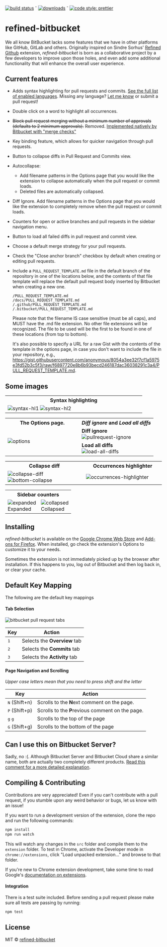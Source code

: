 [![build status](https://travis-ci.org/refined-bitbucket/refined-bitbucket.svg?branch=test-it)](https://travis-ci.org/refined-bitbucket/refined-bitbucket)
<sup>-</sup>
[![downloads](https://img.shields.io/chrome-web-store/d/afppminkfnfngihdocacbgeajbbdklkf.svg)](https://chrome.google.com/webstore/detail/refined-bitbucket/afppminkfnfngihdocacbgeajbbdklkf?utm_source=chrome-ntp-icon)
<sup>-</sup>
[![code style: prettier](https://img.shields.io/badge/code_style-prettier-ff69b4.svg?style=flat-square)](https://github.com/prettier/prettier)

# refined-bitbucket

We all know BitBucket lacks some features that we have in other platforms like GitHub, GitLab and others. Originally inspired on Sindre Sorhus' [Refined Github](https://github.com/sindresorhus/refined-github) extension, _refined-bitbucket_ is born as a collaborative project by a few developers to improve upon those holes, and even add some additional functionality that will enhance the overall user experience.

## Current features

* Adds syntax highlighting for pull requests and commits. [See the full list of enabled languages](https://github.com/refined-bitbucket/refined-bitbucket/blob/dev/src/syntax-highlight/language-ext.js). Missing any language? [Let me know](https://github.com/refined-bitbucket/refined-bitbucket/issues) or submit a pull request!
* Double click on a word to highlight all occurrences.
* ~~Block pull request merging without a minimum number of approvals (defaults to 2 minimum approvals).~~ Removed. [Implemented natively by Bitbucket with "merge checks"](https://confluence.atlassian.com/bitbucketserver/checks-for-merging-pull-requests-776640039.html)
* Key binding feature, which allows for quicker navigation through pull requests.
* Button to collapse diffs in Pull Request and Commits view.
* Autocollapse:
    * Add filename patterns in the Options page that you would like the extension to collapse automatically when the pull request or commit loads.
    * Deleted files are automatically collapsed.
* Diff Ignore. Add filename patterns in the Options page that you would like the extension to completely remove when the pull request or commit loads.
* Counters for open or active branches and pull requests in the sidebar navigation menu.
* Button to load all failed diffs in pull request and commit view.
* Choose a default merge strategy for your pull requests.
* Check the "Close anchor branch" checkbox by default when creating or editing pull requests.
* Include a `PULL_REQUEST_TEMPLATE.md` file in the default branch of the repository in one of the locations below, and the contents of that file template will replace the default pull request body inserted by Bitbucket when creating a new one.

    ```
    /PULL_REQUEST_TEMPLATE.md
    /docs/PULL_REQUEST_TEMPLATE.md
    /.github/PULL_REQUEST_TEMPLATE.md
    /.bitbucket/PULL_REQUEST_TEMPLATE.md
    ```

    Please note that the filename IS case sensitive (must be all caps),
    and MUST have the .md file extension. No other file extensions will be
    recognized. The file to be used will be the first to be found in one
    of these locations (from top to bottom).

    It's also possible to specify a URL for a raw Gist with the contents
    of the template in the options page, in case you don't want to include
    the file in your repository, e.g., https://gist.githubusercontent.com/anonymous/8054a3ee32f7cf1a5975e3fd52b3c5f3/raw/f6897720e8b6b93becd246187dac36038291c3a4/PULL_REQUEST_TEMPLATE.md.

## Some images

<table>
	<tr>
		<th width="50%">
			Syntax highlighting
		</th>
	</tr>
	<tr>
		<td>
			<img src="https://user-images.githubusercontent.com/7514993/32377709-e708312a-c07e-11e7-87a0-05840deb0c48.PNG" alt="syntax-hl1">
			<img src="https://user-images.githubusercontent.com/7514993/32377721-ef7c6b0a-c07e-11e7-9f3c-b13b2bdce8ab.PNG" alt="syntax-hl2">
		</td>
	</tr>
</table>

<table>
	<tr>
		<th width="50%">
			The Options page.<br>
		</th>
		<th width="50%">
			<em>Diff ignore</em> and <em>Load all diffs</em>
		</th>
	</tr>
	<tr>
		<td rowspan="2">
			<img src="https://user-images.githubusercontent.com/7514993/33744735-1f66115c-db89-11e7-804c-9739d3619c65.png" alt="options">
		</td>
		<td>
			<strong>Diff ignore</strong><br>
			<img src="https://user-images.githubusercontent.com/7514993/32203543-36e1b012-bdba-11e7-8a26-4accd0e775b6.png" alt="pullrequest-ignore">
		</td>
	</tr>
	<tr>
		<td>
			<strong>Load all diffs</strong><br>
			<img src="https://user-images.githubusercontent.com/7514993/32376684-da306e0c-c07b-11e7-81e6-bb9c42d21d2e.gif" alt="load-all-diffs">
		</td>
	</tr>
</table>

<table>
	<tr>
		<th width="50%">
			Collapse diff
		</th>
		<th width="50%">
			Occurrences highlighter
		</th>
	</tr>
	<tr>
		<td>
			<img src="https://user-images.githubusercontent.com/7514993/31857910-3938deb6-b6b8-11e7-8bac-f55242010a62.gif" alt="collapse-diff">
			<img src="https://user-images.githubusercontent.com/7514993/34419580-06327498-ebdb-11e7-90cc-41144d4bd671.gif" alt="bottom-collapse">
		</td>
		<td>
			<img src="https://user-images.githubusercontent.com/7514993/30448047-a815dd4a-995b-11e7-98e5-48664c2bd587.gif" alt="occurrences-highlighter">
		</td>
	</tr>
</table>

<table>
	<tr>
		<th colspan="2">
			Sidebar counters
		</th>
	</tr>
	<tr>
		<td>
			<img src="https://user-images.githubusercontent.com/7514993/35759127-0f886b44-084e-11e8-9e3a-58e9ce3da71a.png" alt="expanded"/> <br />
			Expanded
		</td>
		<td>
			<img src="https://user-images.githubusercontent.com/7514993/35742830-1c604af8-0812-11e8-936b-f6083599fb45.png" alt="collapsed" /> <br />
			Collapsed
		</td>
	</tr>
</table>

## Installing

_refined-bitbucket_ is available on the [Google Chrome Web Store][chrome-install] and [Add-ons for Firefox][firefox-install]. When installed, go check the extension's Options to customize it to your needs.

Sometimes the extension is not immediately picked up by the browser after installation. If this happens to you, log out of Bitbucket and then log back in, or clear your cache.

## Default Key Mapping

The following are the default key mappings

#### Tab Selection

![bitbucket pull request tabs][tab-image]

| Key          | Action                       |
| ------------ | ---------------------------- |
| <kbd>1</kbd> | Selects the **Overview** tab |
| <kbd>2</kbd> | Selects the **Commits** tab  |
| <kbd>3</kbd> | Selects the **Activity** tab |

#### Page Navigation and Scrolling

_Upper case letters mean that you need to press shift and the letter_

| Key                       | Action                                           |
| ------------------------- | ------------------------------------------------ |
| <kbd>N</kbd> (Shift+n)    | Scrolls to the **N**ext comment on the page.     |
| <kbd>P</kbd> (Shift+p)    | Scrolls to the **P**revious comment on the page. |
| <kbd>g</kbd> <kbd>g</kbd> | Scrolls to the top of the page                   |
| <kbd>G</kbd> (Shift+g)    | Scrolls to the bottom of the page                |

## Can I use this on Bitbucket Server?

Sadly, no :(. Although Bitbucket Server and Bitbucket Cloud share a similar name, both are actually two completely different products. [Read this comment for a more detailed explanation](https://github.com/refined-bitbucket/refined-bitbucket/issues/39#issuecomment-338455398).

## Compiling & Contributing

Contributions are very appreciated! Even if you can't contribute with a pull request, if you stumble upon any weird behavior or bugs, let us know with an issue!

If you want to run a development version of the extension, clone the repo and run the following commands:

```bash
npm install
npm run watch
```

This will watch any changes in the `src` folder and compile them to the `extension` folder. To test in Chrome, activate the Developer mode in `chrome://extensions`, click "Load unpacked extension..." and browse to that folder.

If you're new to Chrome extension development, take some time to read Google's [documentation on extensions](https://developer.chrome.com/extensions).

#### Integration

There is a test suite included. Before sending a pull request please make
sure all tests are passing by running:

```bash
npm test
```

## License

MIT © [refined-bitbucket](https://github.com/refined-bitbucket)

[chrome-install]: https://chrome.google.com/webstore/detail/refined-bitbucket/afppminkfnfngihdocacbgeajbbdklkf?utm_source=chrome-ntp-icon
[firefox-install]: https://addons.mozilla.org/en-US/firefox/addon/refined-bitbucket-/
[tab-image]: https://cloud.githubusercontent.com/assets/755669/18594922/1c74c184-7bf7-11e6-887d-859fb6206c65.png
